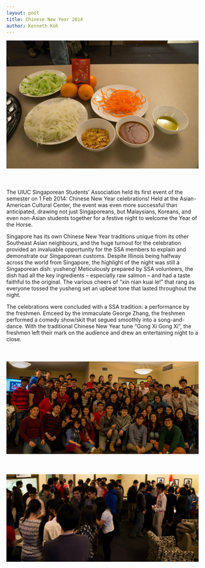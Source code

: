 ```yaml
---
layout: post
title: Chinese New Year 2014
author: Kenneth Koh
---
```


<div style="margin-bottom: 50px;">
	<img src="/assets/chinese-new-year-2014-1.jpg" class="img-responsive center-block">
</div>

The UIUC Singaporean Students’ Association held its first event of the semester on 1 Feb 2014: Chinese New Year celebrations! Held at the Asian-American Cultural Center, the event was even more successful than anticipated, drawing not just Singaporeans, but Malaysians, Koreans, and even non-Asian students together for a festive night to welcome the Year of the Horse.

Singapore has its own Chinese New Year traditions unique from its other Southeast Asian neighbours, and the huge turnout for the celebration provided an invaluable opportunity for the SSA members to explain and demonstrate our Singaporean customs. Despite Illinois being halfway across the world from Singapore, the highlight of the night was still a Singaporean dish: yusheng! Meticulously prepared by SSA volunteers, the dish had all the key ingredients – especially raw salmon – and had a taste faithful to the original. The various cheers of “xin nian kuai le!” that rang as everyone tossed the yusheng set an upbeat tone that lasted throughout the night.

The celebrations were concluded with a SSA tradition: a performance by the freshmen. Emceed by the immaculate George Zhang, the freshmen performed a comedy show/skit that segued smoothly into a song-and-dance. With the traditional Chinese New Year tune “Gong Xi Gong Xi”, the freshmen left their mark on the audience and drew an entertaining night to a close.

<div style="margin-top: 50px; margin-bottom: 50px;">
	<img src="/assets/chinese-new-year-2014-2.jpg" class="img-responsive center-block">
</div>

<div style="margin-top: 50px;">
	<img src="/assets/chinese-new-year-2014-3.jpg" class="img-responsive center-block">
</div>